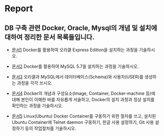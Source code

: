 # Report

## DB 구축 관련 Docker, Oracle, Mysql의 개념 및 설치에 대하여 정리한 문서 목록들입니다.

  + [문서1](https://github.com/Gouwon/Report/blob/master/DB1.md) Docker를 활용하여 오라클 Express Edition을 설치하는 과정을 기술하시오.
 
  + [문서2](https://github.com/Gouwon/Report/blob/master/DB2.md) Docker를 활용하여 MySQL 5.7을 설치하는 과정을 기술하시오.
  
  + [문서3](https://github.com/Gouwon/Report/blob/master/DB3.md) 오라클과 MySQL에서 데이터베이스(Schema)와 사용자(USER)를 생성하는 과정을 각각 쓰시오.
  
  + [문서4](https://github.com/Gouwon/Report/blob/master/DB4.md) Docker의 개념과 구성요소(Image, Container, Docker-machine 등)에 대해 본인이 이해한 바를 자유롭게 서술하고, Docker의 설치 과정과 정상 설치를 확인하는 과정을 기술하시오.
  
  + [문서5](https://github.com/Gouwon/Report/blob/master/DB5.md) Linux(Ubuntu) Docker Container를 구동하기 위한 절차를 쓰고, 설치된 Ubuntu Container에 Telnet daemon 구동하기, 한글 사용 설정하기, Git 사용 설정하기 등의 작업절차를 기술하시오.
